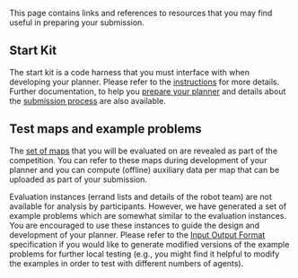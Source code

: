 This page contains links and references to resources that you may find useful in preparing your submission. 

## Start Kit

The start kit is a code harness that you must interface with when developing your planner. Please refer to the [instructions](https://github.com/MAPF-Competition/Start-Kit/blob/main/README.md) for more details. Further documentation, to help you [prepare your planner](https://github.com/MAPF-Competition/Start-Kit/blob/main/Prepare_Your_Planner.md) and details about the [submission process](https://github.com/MAPF-Competition/Start-Kit/blob/main/Submission_Instruction.md) are also available.

## Test maps and example problems

The [set of maps](https://github.com/MAPF-Competition/Start-Kit/tree/main/example_problems) that you will be evaluated on are revealed as part of the competition. You can refer to these maps during development of your planner and you can compute (offline) auxiliary data per map that can be uploaded as part of your submission. 

Evaluation instances (errand lists and details of the robot team) are not available for analysis by participants. However, we have generated a set of example problems which are somewhat similar to the evaluation instances. You are encouraged to use these instances to guide the design and development of your planner.  Please refer to the [Input Output Format](https://github.com/MAPF-Competition/Start-Kit/blob/main/Input_Output_Format.md) specification if you would like to generate modified versions of the example problems for further local testing (e.g., you might find it helpful to modify the examples in order to test with different numbers of agents).
